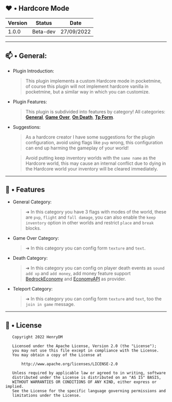 ## ♥️ • Hardcore Mode

| Version | Status | Date | 
| --- | --- | --- |
| 1.0.0 | Beta-dev | 27/09/2022 |

---

## 📫 • General:

 - Plugin Introduction: 

   > This plugin implements a custom Hardcore mode in pocketmine, of course this plugin will not implement hardcore vanilla in pocketmine, but a similar way in which you can customize.
 
 - Plugin Features:

   > This plugin is subdivided into features by category! All categories:
   > **[General](https://github.com/Henry12960/Hardcore/new/main?readme=1#--features)**, 
   > **[Game Over](https://github.com/Henry12960/Hardcore/new/main?readme=1#--features)**,
   > **[On Death](https://github.com/Henry12960/Hardcore/new/main?readme=1#--features)**,
   > **[Tp Form](https://github.com/Henry12960/Hardcore/new/main?readme=1#--features)**.

 - Suggestions:

   > As a hardcore creator I have some suggestions for the plugin configuration, avoid using flags like `pvp` wrong, this configuration can end up harming the gameplay of your world!

   > Avoid putting keep inventory worlds with the `same name` as the Hardcore world, this may cause an internal conflict due to dying in the Hardcore world your inventory will be cleared immediately.

---

## 🔰 • Features

 - General Category:
  
   > ➜ In this category you have 3 flags with modes of the world, these are `pvp`, `flight` and `fall damage`, you can also enable the `keep inventory` option in other worlds and restrict `place` and `break` blocks.

 - Game Over Category:
   
   > ➜ In this category you can config form `texture` and `text`.

 - Death Category:

   > ➜ In this category you can config on player death events as `sound` `add xp` and `add money`, add money feature support [BedrockEconomy](https://poggit.pmmp.io/p/BedrockEconomy) and [EconomyAPI](https://poggit.pmmp.io/p/EconomyAPI/5.7.3-PM4) as provider.

 - Teleport Category:

   > ➜ In this category you can config form `texture` and `text`, too the `join in game` message.
    
---

## 📜 • License

```
   Copyright 2022 HenryDM

   Licensed under the Apache License, Version 2.0 (the "License");
   you may not use this file except in compliance with the License.
   You may obtain a copy of the License at

       http://www.apache.org/licenses/LICENSE-2.0

   Unless required by applicable law or agreed to in writing, software
   distributed under the License is distributed on an "AS IS" BASIS,
   WITHOUT WARRANTIES OR CONDITIONS OF ANY KIND, either express or implied.
   See the License for the specific language governing permissions and
   limitations under the License.

```
